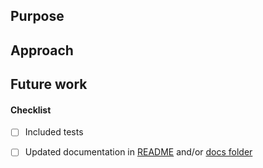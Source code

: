 ## Purpose

## Approach

## Future work

#### Checklist
- [ ] Included tests
- [ ] Updated documentation in [README](https://github.com/osfanbuff63/muffinhunt-datapack/blob/master/README.md) and/or [docs folder](/docs)

